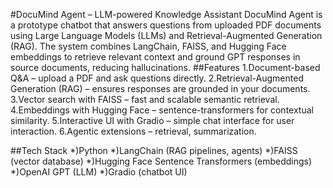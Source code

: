 #DocuMind Agent – LLM-powered Knowledge Assistant
DocuMind Agent is a prototype chatbot that answers questions from uploaded PDF documents using Large Language Models (LLMs) and Retrieval-Augmented Generation (RAG).
The system combines LangChain, FAISS, and Hugging Face embeddings to retrieve relevant context and ground GPT responses in source documents, reducing hallucinations.
##Features
1.Document-based Q&A – upload a PDF and ask questions directly.
2.Retrieval-Augmented Generation (RAG) – ensures responses are grounded in your documents.
3.Vector search with FAISS – fast and scalable semantic retrieval.
4.Embeddings with Hugging Face – sentence-transformers for contextual similarity.
5.Interactive UI with Gradio – simple chat interface for user interaction.
6.Agentic extensions – retrieval, summarization.

##Tech Stack
*)Python
*)LangChain (RAG pipelines, agents)
*)FAISS (vector database)
*)Hugging Face Sentence Transformers (embeddings)
*)OpenAI GPT (LLM)
*)Gradio (chatbot UI)
